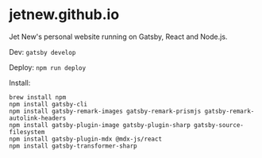 # jetnew.github.io

Jet New's personal website running on Gatsby, React and Node.js.

Dev: `gatsby develop`

Deploy: `npm run deploy`

Install:
```
brew install npm
npm install gatsby-cli
npm install gatsby-remark-images gatsby-remark-prismjs gatsby-remark-autolink-headers
npm install gatsby-plugin-image gatsby-plugin-sharp gatsby-source-filesystem
npm install gatsby-plugin-mdx @mdx-js/react
npm install gatsby-transformer-sharp
```
